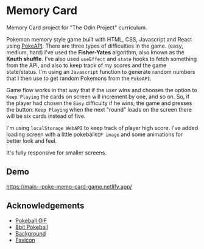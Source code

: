 # Memory Card

Memory Card project for "The Odin Project" curriculum.

Pokemon memory style game built with HTML, CSS, Javascript and React using [PokeAPI](https://pokeapi.co/). There are three types of difficulties in the game. (easy, medium, hard) I've used the **Fisher-Yates** algorithm, also known as the **Knuth shuffle**. I've also used `useEffect` and `state` hooks to fetch something from the API, and also to keep track of my scores and the game state/status. I'm using an `Javascript` function to generate random numbers that I then use to get random Pokemons from the `PokeAPI`.

Game flow works in that way that if the user wins and chooses the option to `Keep Playing` the cards on screen will increment by one, and so on. So, if the player had chosen the `Easy` difficulty if he wins, the game and presses the button: `Keep Playing` when the next "round" loads on the screen there will be six cards instead of five. 

I'm using `localStorage WebAPI` to keep track of player high score. I've added loading screen with a little pokeball`GIF image` and some animations for better look and feel. 

It's fully responsive for smaller screens. 


## Demo
https://main--poke-memo-card-game.netlify.app/


## Acknowledgements

 - [Pokeball GIF](https://www.deviantart.com/termatior0/art/Pokeball-gif-662893232)
 - [8bit Pokeball](https://www.pinterest.com/pin/8bit-pokeball--733101645568727945/)
 - [Background](https://www.pxfuel.com/en/desktop-wallpaper-aybmb)
 - [Favicon](https://icon-icons.com/icon/pokeball/37565)

